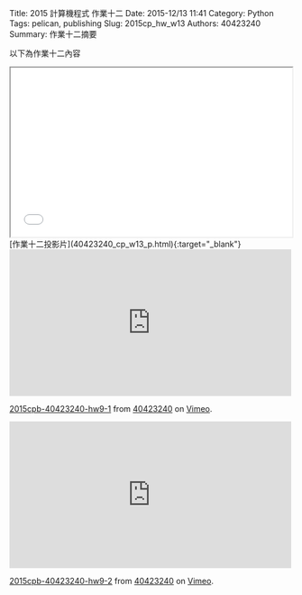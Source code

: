 Title: 2015 計算機程式 作業十二
Date: 2015-12/13 11:41
Category: Python
Tags: pelican, publishing
Slug: 2015cp_hw_w13
Authors: 40423240
Summary: 作業十二摘要

以下為作業十二內容

<iframe src="40423240_cp_w13_p.html" width="500" height="300"></iframe>
[作業十二投影片](40423240_cp_w13_p.html){:target="_blank"}
<iframe src="https://player.vimeo.com/video/148641468" width="500" height="260" frameborder="0" webkitallowfullscreen mozallowfullscreen allowfullscreen></iframe> <p><a href="https://vimeo.com/148641468">2015cpb-40423240-hw9-1</a> from <a href="https://vimeo.com/user45523667">40423240</a> on <a href="https://vimeo.com">Vimeo</a>.</p>

<iframe src="https://player.vimeo.com/video/148641467" width="500" height="260" frameborder="0" webkitallowfullscreen mozallowfullscreen allowfullscreen></iframe> <p><a href="https://vimeo.com/148641467">2015cpb-40423240-hw9-2</a> from <a href="https://vimeo.com/user45523667">40423240</a> on <a href="https://vimeo.com">Vimeo</a>.</p>